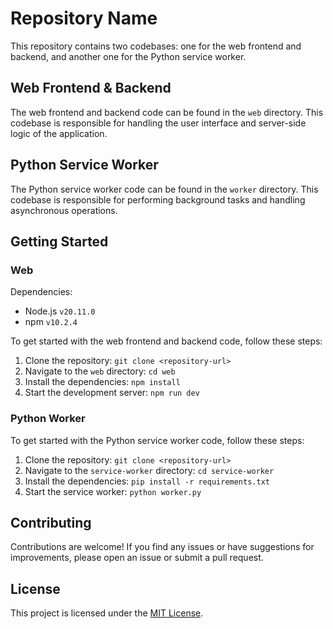 # Repository Name

This repository contains two codebases: one for the web frontend and backend, and another one for the Python service worker.

## Web Frontend & Backend

The web frontend and backend code can be found in the `web` directory. This codebase is responsible for handling the user interface and server-side logic of the application.

## Python Service Worker

The Python service worker code can be found in the `worker` directory. This codebase is responsible for performing background tasks and handling asynchronous operations.

## Getting Started

### Web

Dependencies:

- Node.js `v20.11.0`
- npm `v10.2.4`

To get started with the web frontend and backend code, follow these steps:

1. Clone the repository: `git clone <repository-url>`
2. Navigate to the `web` directory: `cd web`
3. Install the dependencies: `npm install`
4. Start the development server: `npm run dev`

### Python Worker

To get started with the Python service worker code, follow these steps:

1. Clone the repository: `git clone <repository-url>`
2. Navigate to the `service-worker` directory: `cd service-worker`
3. Install the dependencies: `pip install -r requirements.txt`
4. Start the service worker: `python worker.py`

## Contributing

Contributions are welcome! If you find any issues or have suggestions for improvements, please open an issue or submit a pull request.

## License

This project is licensed under the [MIT License](LICENSE).
